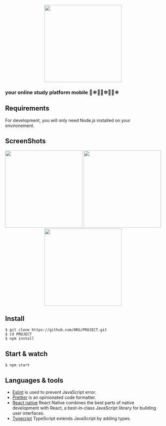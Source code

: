 <p align='center'>
<img src='https://user-images.githubusercontent.com/52014318/90334864-f79c4400-dfa6-11ea-8a9d-525b4f76b45d.png' width='250' />
</ p>

### your online study platform mobile 💜⚛🚀🔥✡️💜👾⚛

## Requirements

For development, you will only need Node.js installed on your environement.

## ScreenShots

<p align='center'>
<img src='https://user-images.githubusercontent.com/52014318/90334787-6cbb4980-dfa6-11ea-9630-84d9f08488e5.jpg' width='250' />
<img src='https://user-images.githubusercontent.com/52014318/90182386-45873100-dd88-11ea-9c6b-591b0d15691e.gif' width='250' />
<img src='https://user-images.githubusercontent.com/52014318/90182538-81ba9180-dd88-11ea-9140-de4532035804.gif' width='250' />
</ p>

## Install

    $ git clone https://github.com/ORG/PROJECT.git
    $ cd PROJECT
    $ npm install


## Start & watch

    $ npm start

## Languages & tools

- [Eslint](https://eslint.org/) is used to prevent JavaScript error.
- [Prettier](https://prettier.io/docs/en/index.html) is an opinionated code formatter.
- [React native](https://reactnative.dev) React Native combines the best parts of native development with React, a best-in-class JavaScript library for building user interfaces.
- [Typecript](https://www.typescriptlang.org/) TypeScript extends JavaScript by adding types.


